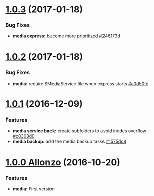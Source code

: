 <a name="1.0.3"></a>
# [1.0.3](https://github.com/CodeCorico/allons-y-media/compare/1.0.2...1.0.3) (2017-01-18)

### Bug Fixes
* **media express:** become more prioritized [#246173d](https://github.com/CodeCorico/allons-y-media/commit/246173d)

<a name="1.0.2"></a>
# [1.0.2](https://github.com/CodeCorico/allons-y-media/compare/1.0.1...1.0.2) (2017-01-18)

### Bug Fixes
* **media:** require $MediaService file when express starts [#a0d50fc](https://github.com/CodeCorico/allons-y-media/commit/a0d50fc)

<a name="1.0.1"></a>
# [1.0.1](https://github.com/CodeCorico/allons-y-media/compare/1.0.0...1.0.1) (2016-12-09)

### Features
* **media service back:** create subfolders to avoid inodes overflow [#c8308d0](https://github.com/CodeCorico/allons-y-media/commit/c8308d0)
* **media backup:** add the media backup tasks [#1575dc8](https://github.com/CodeCorico/allons-y-media/commit/1575dc8)

<a name="1.0.0"></a>

# [1.0.0 Allonzo](https://github.com/CodeCorico/allons-y-media/releases/tag/1.0.0) (2016-10-20)


### Features

* **media:** First version
